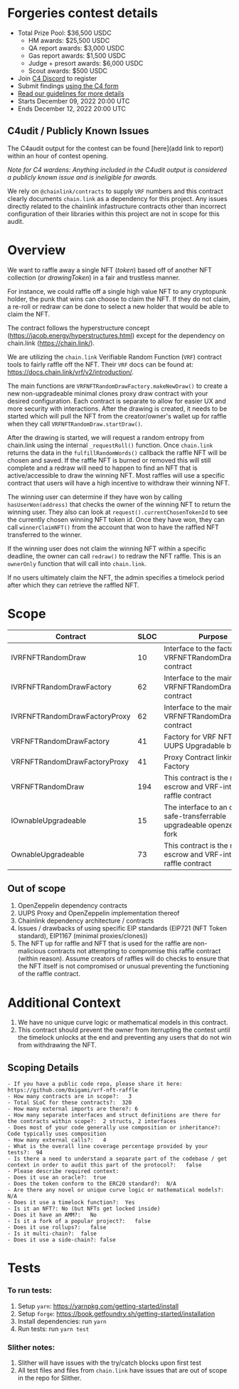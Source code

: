 # Forgeries contest details
- Total Prize Pool: $36,500 USDC
  - HM awards: $25,500 USDC 
  - QA report awards: $3,000 USDC 
  - Gas report awards: $1,500 USDC 
  - Judge + presort awards: $6,000 USDC 
  - Scout awards: $500 USDC
- Join [C4 Discord](https://discord.gg/code4rena) to register
- Submit findings [using the C4 form](https://code4rena.com/contests/2022-12-forgeries-contest/submit)
- [Read our guidelines for more details](https://docs.code4rena.com/roles/wardens)
- Starts December 09, 2022 20:00 UTC
- Ends December 12, 2022 20:00 UTC

## C4udit / Publicly Known Issues

The C4audit output for the contest can be found [here](add link to report) within an hour of contest opening.

*Note for C4 wardens: Anything included in the C4udit output is considered a publicly known issue and is ineligible for awards.*

We rely on `@chainlink/contracts` to supply `VRF` numbers and this contract clearly documents `chain.link` as a dependency for this project. Any issues directly related to the chainlink infastructure contracts other than incorrect configuration of their libraries within this project are not in scope for this audit.

# Overview

We want to raffle away a single NFT (_token_) based off of another NFT collection (or _drawingToken_) in a fair and trustless manner.

For instance, we could raffle off a single high value NFT to any cryptopunk holder, the punk that wins can choose to claim the NFT. If they do not claim, a re-roll or redraw can be done to select a new holder that would be able to claim the NFT.

The contract follows the hyperstructure concept (https://jacob.energy/hyperstructures.html) except for the dependency on chain.link (https://chain.link/).

We are utilizing the `chain.link` Verifiable Random Function (`VRF`) contract tools to fairly raffle off the NFT. Their `VRF` docs can be found at: https://docs.chain.link/vrf/v2/introduction/.

The main functions are `VRFNFTRandomDrawFactory.makeNewDraw()` to create a new non-upgradeable minimal clones proxy draw contract with your desired configuration. Each contract is separate to allow for easier UX and more security with interactions. After the drawing is created, it needs to be started which will pull the NFT from the creator/owner's wallet up for raffle when they call `VRFNFTRandomDraw.startDraw()`.

After the drawing is started, we will request a random entropy from chain.link using the internal `_requestRoll()` function. Once `chain.link` returns the data in the `fulfillRandomWords()` callback the raffle NFT will be chosen and saved. If the raffle NFT is burned or removed this will still complete and a redraw will need to happen to find an NFT that is active/accessible to draw the winning NFT. Most raffles will use a specific contract that users will have a high incentive to withdraw their winning NFT.

The winning user can determine if they have won by calling `hasUserWon(address)` that checks the owner of the winning NFT to return the winning user. They also can look at `request().currentChosenTokenId` to see the currently chosen winning NFT token id. Once they have won, they can call `winnerClaimNFT()` from the account that won to have the raffled NFT transferred to the winner.

If the winning user does not claim the winning NFT within a specific deadline, the owner can call `redraw()` to redraw the NFT raffle. This is an `ownerOnly` function that will call into `chain.link`.

If no users ultimately claim the NFT, the admin specifies a timelock period after which they can retrieve the raffled NFT.

# Scope

| Contract | SLOC | Purpose | Libraries used |  
| ----------- | ----------- | ----------- | ----------- |
| IVRFNFTRandomDraw | 10 | Interface to the factory VRFNFTRandomDrawFactory contract | None |
| IVRFNFTRandomDrawFactory | 62 | Interface to the main VRFNFTRandomDraw contract | None |
| IVRFNFTRandomDrawFactoryProxy | 62 | Interface to the main VRFNFTRandomDraw contract | None |
| VRFNFTRandomDrawFactory | 41 | Factory for VRF NFT Raffle, UUPS Upgradable by owner. | [`@openzeppelin/contracts-upgradeable`](https://openzeppelin.com/contracts/) |
| VRFNFTRandomDrawFactoryProxy | 41 | Proxy Contract linking to the Factory | [`@openzeppelin/contracts-upgradeable`](https://openzeppelin.com/contracts/) |
| VRFNFTRandomDraw | 194 | This contract is the main escrow and VRF-integrated raffle contract | [`@openzeppelin/contracts-upgradeable`](https://openzeppelin.com/contracts/), [`@chainlink/contracts`](https://github.com/smartcontractkit/chainlink) |
| IOwnableUpgradeable | 15 | The interface to an owner safe-transferrable upgradeable openzeppelin fork | | 
| OwnableUpgradeable | 73 | This contract is the main escrow and VRF-integrated raffle contract | [`@openzeppelin/contracts-upgradeable`](https://openzeppelin.com/contracts/) |

## Out of scope

1. OpenZeppelin dependency contracts
2. UUPS Proxy and OpenZeppelin implementation thereof
3. Chainlink dependency architecture / contracts
4. Issues / drawbacks of using specific EIP standards (EIP721 (NFT Token standard), EIP1167 (minimal proxies/clones))
5. The NFT up for raffle and NFT that is used for the raffle are non-malicious contracts not attempting to compromise this raffle contract (within reason). Assume creators of raffles will do checks to ensure that the NFT itself is not compromised or unusual preventing the functioning of the raffle contract.

# Additional Context

1. We have no unique curve logic or mathematical models in this contract.
2. This contract should prevent the owner from iterrupting the contest until the timelock unlocks at the end and preventing any users that do not win from withdrawing the NFT.

## Scoping Details 
```
- If you have a public code repo, please share it here:  https://github.com/0xigami/vrf-nft-raffle
- How many contracts are in scope?:   3
- Total SLoC for these contracts?:  320
- How many external imports are there?: 6 
- How many separate interfaces and struct definitions are there for the contracts within scope?:  2 structs, 2 interfaces
- Does most of your code generally use composition or inheritance?:   Code typically uses composition
- How many external calls?:   4
- What is the overall line coverage percentage provided by your tests?:  94
- Is there a need to understand a separate part of the codebase / get context in order to audit this part of the protocol?:   false
- Please describe required context:   
- Does it use an oracle?:  true
- Does the token conform to the ERC20 standard?:  N/A
- Are there any novel or unique curve logic or mathematical models?: N/A
- Does it use a timelock function?:  Yes
- Is it an NFT?: No (but NFTs get locked inside)
- Does it have an AMM?:   No
- Is it a fork of a popular project?:   false
- Does it use rollups?:   false
- Is it multi-chain?:  false
- Does it use a side-chain?: false 
```

# Tests

### To run tests:

1. Setup `yarn`: https://yarnpkg.com/getting-started/install
2. Setup `forge`: https://book.getfoundry.sh/getting-started/installation
3. Install dependencies: run `yarn`
4. Run tests: run `yarn test`

### Slither notes:

1. Slither will have issues with the try/catch blocks upon first test
2. All test files and files from `chain.link` have issues that are out of scope in the repo for Slither.